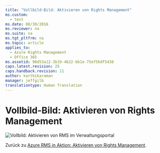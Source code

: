 ```yaml
---
title: "Vollbild-Bild: Aktivieren von Rights Management"
ms.custom: 
  - test
ms.date: 08/30/2016
ms.reviewer: na
ms.suite: na
ms.tgt_pltfrm: na
ms.topic: article
applies_to: 
  - Azure Rights Management
  - Office 365
ms.assetid: 98d53a12-3b19-4622-bb1e-75ef56df5438
caps.latest.revision: 25
caps.handback.revision: 11
author: karthikaraman
manager: jeffgilb
translationtype: Human Translation
---
```

# Vollbild-Bild: Aktivieren von Rights Management
![Vollbild: Aktivieren von RMS im Verwaltungsportal](../../ems/AADRightsMgmt/media/AzRMS_StoryboardActivate.png "AzRMS_StoryboardActivate")

Zurück zu [Azure RMS in Aktion: Aktivieren von Rights Management](http://technet.microsoft.com/library/jj585026.aspx#BKMK_Example_ManagementPortal).

